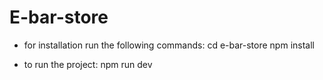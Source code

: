 # E-bar-store

  - for installation run the following commands:
    cd e-bar-store 
    npm install

 - to run the project:
   npm run dev 
